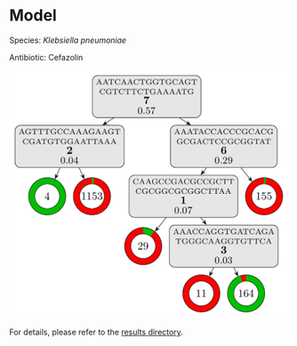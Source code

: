 
# Model

Species: *Klebsiella pneumoniae*

Antibiotic: Cefazolin

<a href="./model.pdf"><img src="./model.png" /></a>

For details, please refer to the [results directory](../../../../../results/cart_b/klebsiella%20pneumoniae/cefazolin/repeat_4/).

